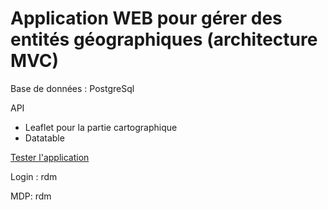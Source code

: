 # Application WEB pour gérer des entités géographiques (architecture MVC)

Base de données : PostgreSql

API

- Leaflet pour la partie cartographique
- Datatable

[Tester l'application](http://ericbabef.alwaysdata.net/webmapping/rdm/index.php?action=admin)

Login : rdm

MDP: rdm